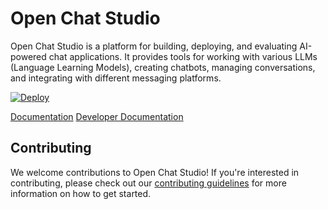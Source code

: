 # Open Chat Studio

Open Chat Studio is a platform for building, deploying, and evaluating AI-powered chat applications. It provides tools for working with various LLMs (Language Learning Models), creating chatbots, managing conversations, and integrating with different messaging platforms.

[![Deploy](https://www.herokucdn.com/deploy/button.svg)](https://www.heroku.com/deploy?template=https://github.com/dimagi/open-chat-studio)

[Documentation](https://docs.openchatstudio.com)
[Developer Documentation](http://developers.openchatstudio.com/)

## Contributing

We welcome contributions to Open Chat Studio! If you're interested in contributing, please check out our [contributing guidelines](https://docs.dev.openchatstudio.com/contributing/) for more information on how to get started.
